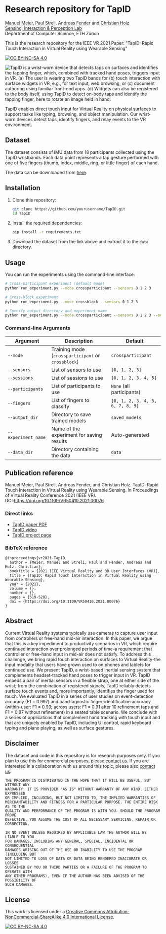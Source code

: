 # Research repository for TapID

[Manuel Meier](http://northwards.ch/), [Paul Streli](https://www.paulstreli.com), [Andreas Fender](https://www.andreasfender.com/) and [Christian Holz](https://www.christianholz.net)<br/>
[Sensing, Interaction & Perception Lab](https://siplab.org) <br/>
Department of Computer Science, ETH Zürich

This is the research repository for the IEEE VR 2021 Paper: "TapID: Rapid Touch Interaction in Virtual Reality using Wearable Sensing"

[![CC BY-NC-SA 4.0][cc-by-nc-sa-shield]][cc-by-nc-sa]


![TapID is a wrist-worn device that detects taps on surfaces and identifies the tapping finger, which, combined with tracked hand poses, triggers input in VR. (a) The user is wearing two TapID bands for (b) touch interaction with surface widgets in VR, e.g., for text input, web browsing, or (c) document authoring using familiar front-end apps. (d) Widgets can also be registered to the body itself, using TapID to detect on-body taps and identify the tapping finger, here to rotate an image held in hand.](https://siplab.org/figures/teasers/TapID.jpg)

TapID enables direct touch input for Virtual Reality on physical surfaces to support tasks like typing, browsing, and object manipulation. Our wrist-worn devices detect taps, identify fingers, and relay events to the VR environment.


## Dataset

The dataset consists of IMU data from 18 participants collected using the TapID wristbands. Each data point represents a tap gesture performed with one of five fingers (thumb, index, middle, ring, or little finger) of each hand.

The data can be downloaded from [here](https://drive.google.com/drive/folders/1njXzVS1SN068bZraQMkag-MXow7iOZ7c).

## Installation

1. Clone this repository:
   ```bash
   git clone https://github.com/yourusername/TapID.git
   cd TapID
   ```

2. Install the required dependencies:
   ```bash
   pip install -r requirements.txt
   ```

3. Download the dataset from the link above and extract it to the `data` directory.

## Usage

You can run the experiments using the command-line interface:

```bash
# Cross-participant experiment (default mode)
python run_experiment.py --mode crossparticipant --sensors 0 1 2 3

# Cross-block experiment
python run_experiment.py --mode crossblock --sensors 0 1 2 3

# Specify output directory and experiment name
python run_experiment.py --mode crossparticipant --sensors 0 1 2 3 --output_dir results --experiment_name my_experiment
```

### Command-line Arguments

| Argument | Description | Default |
|----------|-------------|---------|
| `--mode` | Training mode (`crossparticipant` or `crossblock`) | `crossparticipant` |
| `--sensors` | List of sensors to use | `[0, 1, 2, 3]` |
| `--sessions` | List of sessions to use | `[0, 1, 2, 3, 4, 5]` |
| `--participants` | List of participants to use | `None` (all participants) |
| `--fingers` | List of fingers to classify | `[0, 1, 2, 3, 4, 5, 6, 7, 8, 9] ` |
| `--output_dir` | Directory to save trained models | `saved_models` |
| `--experiment_name` | Name of the experiment for saving results | Auto-generated |
| `--data_dir` | Directory containing the data | `data` |

## Publication reference

Manuel Meier, Paul Streli, Andreas Fender, and Christian Holz. TapID: Rapid Touch Interaction in Virtual Reality using Wearable Sensing. In Proceedings of Virtual Reality Conference 2021 (IEEE VR). DOI:https://doi.org/10.1109/VR50410.2021.00076

### Direct links

* [TapID paper PDF](https://static.siplab.org/papers/vr2021-TapID.pdf)
* [TapID video](https://www.youtube.com/watch?v=cZl_Sn2dhZY)
* [TapID project page](https://siplab.org/projects/TapID)

### BibTeX reference

```
@inproceedings{vr2021-TapID,
  author = {Meier, Manuel and Streli, Paul and Fender, Andreas and Holz, Christian},
  booktitle = {2021 IEEE Virtual Reality and 3D User Interfaces (VR)},
  title = {TapID: Rapid Touch Interaction in Virtual Reality using Wearable Sensing},
  year = {2021},
  volume = {},
  number = {},
  pages = {519-528},
  doi = {https://doi.org/10.1109/VR50410.2021.00076}
}
```

## Abstract

Current Virtual Reality systems typically use cameras to capture user input from controllers or free-hand mid-air interaction. In this paper, we argue that this is a key impediment to productivity scenarios in VR, which require continued interaction over prolonged periods of time-a requirement that controller or free-hand input in mid-air does not satisfy. To address this challenge, we bring rapid touch interaction on surfaces to Virtual Reality-the input modality that users have grown used to on phones and tablets for continued use. We present TapID, a wrist-based inertial sensing system that complements headset-tracked hand poses to trigger input in VR. TapID embeds a pair of inertial sensors in a flexible strap, one at either side of the wrist; from the combination of registered signals, TapID reliably detects surface touch events and, more importantly, identifies the finger used for touch. We evaluated TapID in a series of user studies on event-detection accuracy (F1 = 0.997) and hand-agnostic finger-identification accuracy (within-user: F1 = 0.93; across users: F1 = 0.91 after 10 refinement taps and F1 = 0.87 without refinement) in a seated table scenario. We conclude with a series of applications that complement hand tracking with touch input and that are uniquely enabled by TapID, including UI control, rapid keyboard typing and piano playing, as well as surface gestures.


## Disclaimer

The dataset and code in this repository is for research purposes only. If you plan to use this for commercial purposes, please [contact us](https://siplab.org/contact). If you are interested in a collaboration with us around this topic, please also [contact us](https://siplab.org/contact).

```
THE PROGRAM IS DISTRIBUTED IN THE HOPE THAT IT WILL BE USEFUL, BUT WITHOUT ANY
WARRANTY. IT IS PROVIDED "AS IS" WITHOUT WARRANTY OF ANY KIND, EITHER EXPRESSED
OR IMPLIED, INCLUDING, BUT NOT LIMITED TO, THE IMPLIED WARRANTIES OF
MERCHANTABILITY AND FITNESS FOR A PARTICULAR PURPOSE. THE ENTIRE RISK AS TO THE
QUALITY AND PERFORMANCE OF THE PROGRAM IS WITH YOU. SHOULD THE PROGRAM PROVE
DEFECTIVE, YOU ASSUME THE COST OF ALL NECESSARY SERVICING, REPAIR OR
CORRECTION.

IN NO EVENT UNLESS REQUIRED BY APPLICABLE LAW THE AUTHOR WILL BE LIABLE TO YOU
FOR DAMAGES, INCLUDING ANY GENERAL, SPECIAL, INCIDENTAL OR CONSEQUENTIAL
DAMAGES ARISING OUT OF THE USE OR INABILITY TO USE THE PROGRAM (INCLUDING BUT
NOT LIMITED TO LOSS OF DATA OR DATA BEING RENDERED INACCURATE OR LOSSES
SUSTAINED BY YOU OR THIRD PARTIES OR A FAILURE OF THE PROGRAM TO OPERATE WITH
ANY OTHER PROGRAMS), EVEN IF THE AUTHOR HAS BEEN ADVISED OF THE POSSIBILITY OF
SUCH DAMAGES.
```

## License

This work is licensed under a [Creative Commons Attribution-NonCommercial-ShareAlike 4.0 International License][cc-by-nc-sa].

[![CC BY-NC-SA 4.0][cc-by-nc-sa-image]][cc-by-nc-sa]

[cc-by-nc-sa]: http://creativecommons.org/licenses/by-nc-sa/4.0/
[cc-by-nc-sa-image]: https://licensebuttons.net/l/by-nc-sa/4.0/88x31.png
[cc-by-nc-sa-shield]: https://img.shields.io/badge/License-CC%20BY--NC--SA%204.0-lightgrey.svg

